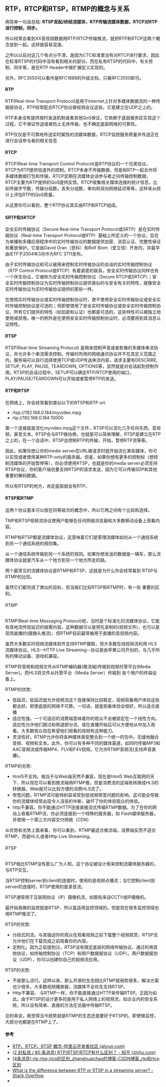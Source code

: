 ## RTP，RTCP和RTSP，RTMP的概念与关系

用简单一句话总结: **RTSP发起/终结流媒体，RTP传输流媒体数据，RTCP对RTP进行控制，同步。**

所以经常会看到XX音视频数据用RTP/RTCP传输推流，就把RTP和RTCP这两个概念放到一起。这样就容易混淆。

之所以以前对这几个有点分不清，是因为CTC标准里没有对RTCP进行要求，因此在标准RTSP的代码中没有看到相关的部分。而在私有RTSP的代码中，有关控制、同步等，是在RTP Header中做扩展定义实现的。

另外，RFC3550可以看作是RFC1889的升级文档，只看RFC3550即可。

#### RTP

RTP(Real-time Transport Protocol)是用于Internet上针对多媒体数据流的一种传输层协议，RTP经常配合RTCP协议做视频会议这些。它是建立在UDP之上的。

RTP本身没有提供按时发送机制或者其他QoS保证，它依赖于底层服务区实现这个过程，它不保证传送或者防止无序传输，也不确定底层网络的可靠性。

RTP仅仅是不可靠地传送实时属性的流媒体数据，RTCP监控服务质量并传送正在进行会话参与者的相关信息

#### RTCP

RTCP(Real-time Transport Control Protocol)是RTP协议的一个兄弟协议，RTCP为RTP提供信道外的控制，RTCP本身不传输数据，但是和RTP一起合作将多媒体数据打包和传输，RTCP定期在流媒体会话参与者之间传输控制数据，RTCP主要为RTP提供的QoS提供反馈。RTCP收集相关媒体连接的统计信息，比如传输字节数，传输分组数，丢失分组数，单向和双向网络延迟等等，这样来从统计上评估RTP的QoS质量。

从这里你可以看到，整个RTP协议其实由RTP和RTCP组成。

#### SRTP和SRTCP

安全实时传输协议（Secure Real-time Transport Protocol或SRTP）是在实时传输协议（Real-time Transport Protocol或RTP）基础上所定义的一个协议，旨在为单播和多播应用程序中的实时传输协议的数据提供加密、消息认证、完整性保证和重放保护。它是由David Oran（思科）和Rolf Blom（爱立信）开发的，并最早由IETF于2004年3月作为RFC 3711发布。

由于实时传输协议和可以被用来控制实时传输协议的会话的实时传输控制协议（RTP Control Protocol或RTCP）有着紧密的联系，安全实时传输协议同样也有一个伴生协议，它被称为安全实时传输控制协议（Secure RTCP或SRTCP）；安全实时传输控制协议为实时传输控制协议提供类似的与安全有关的特性，就像安全实时传输协议为实时传输协议提供的那些一样。

在使用实时传输协议或实时传输控制协议时，使不使用安全实时传输协议或安全实时传输控制协议是可选的；但即使使用了安全实时传输协议或安全实时传输控制协议，所有它们提供的特性（如加密和认证）也都是可选的，这些特性可以被独立地使用或禁用。唯一的例外是在使用安全实时传输控制协议时，必须要用到其消息认证特性。


#### RTSP

RTSP(Real-time Streaming Protocol) 是用来控制声音或者影像的多媒体串流协议，并允许多个串流需求控制，传输时所用的网络通讯协议并不在其定义范围之内，服务端可以自行选择使用TCP或UDP传送串流内容，请求主要有DESCRIBE, SETUP, PLAY, PAUSE, TEARDOWN, OPTIONS等，显然就是对会话起到控制作用。RTSP的会话过程中，SETUP可以确定RTP/RTCP使用的端口，PLAY/PAUSE/TEARDOWN可以开始或者暂停RTP的发送。


#### RTP和RTSP

在网络上，你会经常看到类似以下的RTSP和RTP url:

- rtsp://192.168.0.184/myvideo.mpg
- rtp://192.168.0.184:10000

第一个连接就是流化myvideo.mpg这个文件，RTSP可以流化几乎任何东西，音视频，甚至文本。RTSP会与RTP做协商，也就是可以简单理解，RTSP是建立在RTP之上的，在一个会话中，RTSP会控制RTP的传输，开始，暂停RTP流等等。

因此，如果你想让你的medie server在URL被请求时就开始流化某些媒体，你可以实现或者使用某种RTP-only的服务器。但是，如果你想有更多的控制权（想控制流媒体的开始暂停等），你必须使用RTSP，也就是你的media server必须支持RTSP协议，你的客户端也要支持RTSP的请求发送，因为它可以传输SDP和其他重要的解码数据。


所以有RTSP的地方，肯定底层就会有RTP。


#### RTSP和RTMP

这两个协议基本可以放在同等层次的概念中，所以它两之间有个比较和选择。

TMP和RTSP视频流协议使用户能够在任何网络浏览器和大多数移动设备上观看内容。

RTMP和RTSP都是流媒体协议，这意味着它们是管理流媒体如何从一个通信系统到另一个通信系统的规则集。

从一个通信系统传输到另一个系统的规则。如果你想发送的数据是一辆车，那么流媒体协议就是汽车从一个地方到另一个地方所走的路。


两个最常见的流媒体协议是RTMP和RTSP，这就是为什么你会经常看到 
RTSP与RTMP的比较。

虽然它们都完成了类似的目标，但当我们比较RTSP和RTMP时，有一些 
重要的区别。

###### RTMP

RTMP(Real-time Messaging Protocol)呢，当时是个标准化的流媒体协议，它能有效地流传低延迟的按需内容。这种数据可以是预先录制的(视频文件)，也可以是现场直播的(摄像头推流)，但RTMP目前最常被用于直播的音视频内容。

虽然大多数实时视频流媒体软件支持RTMP摄取，但大多数在线视频流利用 
HLS流媒体协议。HLS--HTTP Live Streaming--协议是由苹果公司开创的，与几乎所有的移动设备、游戏机兼容。

RTMP将音频和视频文件从RTMP编码器(推流端)传输到视频托管平台(Media Server)。而HLS将文件从托管平台（Media Server）传输到 各个用户的终端设备上。

RTMP的优势:
- 低延迟，低延迟就允许视频流这个连接保持比较稳定，视频观看用户体验这些都会好。即使底层的网络不可靠。一句话，就是观看体验会很好，所以适合直播
- 适应性强。一个可适应的消费端意味着你的观众不会被锁定在一个线性方向。适应性允许他们跳过和倒退部分流，或在直播开始后可以方便地从中加入观看。大多数观众现在希望他们观看的视频有这种能力。
- 灵活性好。RTMP允许你将各种媒体类型整合到一个统一的包中。无缝地融合音频、视频和文本。此外，你可以有多种不同的媒体渠道，如同时传输MP3和AAC音频流或传输MP4、FLV和F4V视频。它允许RTMP音频流(支持声音直播)。

RTMP的劣势:
- html5不支持。相当于与Web端天然不兼容，现在是html5 Web互联网的天下，所以现在可以看到推流端用RTMP推，但是消费流的这端有转换成HLS的转换器，Web就可以比较方便的消费HLS流了。
- 带宽问题。RTMP流可能特别容易受到低视频带宽问题的影响。这可能会导致你的流媒体经常出现令人沮丧的中断，破坏了你的体验观众的体验。
- http不兼容。你不能通过HTTP连接直接流式传输RTMP数据。为了在你的网站上收看RTMP流，你必须连接到一个特殊的服务器，如 Flash媒体服务器，并使用一个第三方内容交付网络（CDN）

从优势和劣势上面来看，你可以看到，RTMP最适合推流端，消费端反而不适合RTMP，而是HLS,或者Http Live Streaming。

###### RTSP

RTSP相比RTMP没有那么广为人知，这个协议被设计用来控制流媒体服务器的，与RTP交互。

当RTSP控制server到client的连接时，使用的是视频点播流；当它控制client到server的连接时，RTSP使用的是录音流。

RTSP通常用于互联网协议（IP）摄像机流，如那些来自CCTV或IP摄像机。

最开始我做的监控就是RTSP，所以蛮适用监控领域的。但是现在很多监控领域也用RTMP推流了。

RTSP的优势:
- 分段式的流。与其强迫你的观众在观看视频之前下载整个视频观赏，RTSP流允许他们在下载完成之前观看你的内容。
- 定制化。因为之前提到过，RTSP没有限定底层的网络传输协议，通过利用其他协议，如传输控制协议（TCP）和用户数据报协议（UDP）。用户数据报协议（UDP），你可以创建你自己的视频流应用。

RTSP的劣势:
- 不是那么流行。这样以来，那么开源的生态相比RTMP就弱势很多。解决方案也少很多。大多数视频播放器，流媒体不会优先支持RTSP。
- Http不兼容。 与RTMP一样，你不能直接通过HTTP来传输RTSP。正因为如此。由于RTSP的设计更多的是用于私人网络上的视频流，如企业内的安全系统，所以没有简单、直接的方法在览器中传输RTSP。



总的来说，我觉得当今趋势就是RTMP的生态还是要好于RTSP的，即使做监控，大部分也都是在RTMP上了。



#### 参考

- [RTP、RTCP、RTSP 概念-阿里云开发者社区 (aliyun.com)](https://developer.aliyun.com/article/48045)
- [(2 封私信 / 80 条消息) RTP/RTSP/RTCP有什么区别？ - 知乎 (zhihu.com)](https://www.zhihu.com/question/20278635)
- [(4条消息) rtp,rtsp,rtcp的区别_zhanghuaichao的博客-CSDN博客_rtp和rtcp区别](https://blog.csdn.net/zhanghuaichao/article/details/103211053)
- [What is the difference between RTP or RTSP in a streaming server? - Stack Overflow](https://stackoverflow.com/questions/4303439/what-is-the-difference-between-rtp-or-rtsp-in-a-streaming-server)
- 

